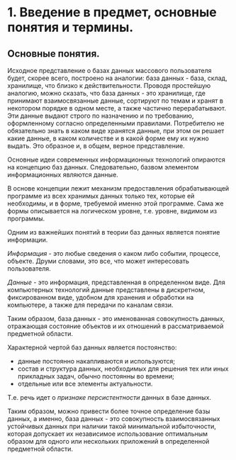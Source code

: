 # 1. Введение в предмет, основные понятия и термины.
##  Основные понятия.

Исходное представление о базах данных массового пользователя будет, скорее всего, построено на аналогии: база данных - база, склад, хранилище, что близко к действительности. Проводя простейшую аналогию, можно сказать, что база данных - это хранилище, где принимают взаимосвязанные данные, сортируют по темам и хранят в некотором порядке в одном месте, а также частично перерабатывают. Эти данные выдают строго по назначению и по требованию, оформленному согласно определенными правилами. Потребителю не обязательно знать в каком виде хранятся данные, при этом он решает какие данные, в каком количестве и в какой форме ему их нужно выдать. Это образное и, в общем, верное представление.

Основные идеи современных информационных технологий опираются на концепцию баз данных. Следовательно, базвом элементом информационных являются данные.

В основе концепции лежит механизм предоставления обрабатывающей программе из всех хранимых данных только тех, которые ей необходимы, и в форме, требуемой именно этой программе. Сама же формы описывается на логическом уровне, т.е. уровне, видимом из программы.

Одним из важнейших понятий в теории баз данных является понятие информации. 

*Информация* - это любые сведения о каком либо событии, процессе, объекте. Друми словами, это все, что может интересовать пользователя.

*Данные* - это информация, представленная в определенном виде. Для компьютерных технологий данные представлены в дискретном, фиксированном виде, удобном для хранения и обработки на компьютере, а также для передачи по каналам связи. 

Таким образом, база данных - это именованная совокупность данных, отражающая состояние объектов и их отношений в рассматриваемой предметной области.

Характерной чертой баз данных является постоянство:
- данные постоянно накапливаются и используются;
- состав и структура данных, необходимых для решения тех или иных прикладных задач, обычно постоянны во времени;
- отдельные или все элементы актуальности.

Т.е. речь идет о *признаке персистентности* данных в базе данных.

Таким образом, можно привести более точное определение базы данных, а именно, база данных - это совокупность взаимосвязанных устойчивых данных при наличии такой минимальной избыточности, которая допускает их независимое использование оптимальным образом для одного или нескольких приложений в определенной предметной области.
